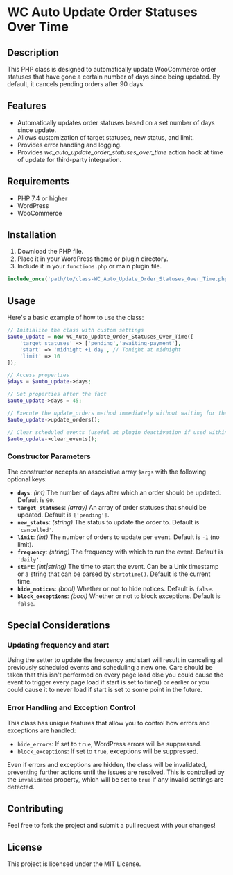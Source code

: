 # WC Auto Update Order Statuses Over Time

## Description

This PHP class is designed to automatically update WooCommerce order statuses that have gone a certain number of days since being updated. By default, it cancels pending orders after 90 days.

## Features

- Automatically updates order statuses based on a set number of days since update.
- Allows customization of target statuses, new status, and limit.
- Provides error handling and logging.
- Provides *wc_auto_update_order_statuses_over_time* action hook at time of update for third-party integration.

## Requirements

- PHP 7.4 or higher
- WordPress
- WooCommerce

## Installation

1. Download the PHP file.
2. Place it in your WordPress theme or plugin directory.
3. Include it in your `functions.php` or main plugin file.

```php
include_once('path/to/class-WC_Auto_Update_Order_Statuses_Over_Time.php');
```

## Usage

Here's a basic example of how to use the class:

```php
// Initialize the class with custom settings
$auto_update = new WC_Auto_Update_Order_Statuses_Over_Time([
    'target_statuses' => ['pending','awaiting-payment'],
    'start' => 'midnight +1 day', // Tonight at midnight
    'limit' => 10
]);

// Access properties
$days = $auto_update->days;

// Set properties after the fact
$auto_update->days = 45;

// Execute the update_orders method immediately without waiting for the cron job
$auto_update->update_orders(); 

// Clear scheduled events (useful at plugin deactivation if used within a plugin)
$auto_update->clear_events();
```

### Constructor Parameters

The constructor accepts an associative array `$args` with the following optional keys:

- **`days`**: *(int)* The number of days after which an order should be updated. Default is `90`.
- **`target_statuses`**: *(array)* An array of order statuses that should be updated. Default is `['pending']`.
- **`new_status`**: *(string)* The status to update the order to. Default is `'cancelled'`.
- **`limit`**: *(int)* The number of orders to update per event. Default is `-1` (no limit).
- **`frequency`**: *(string)* The frequency with which to run the event. Default is `'daily'`.
- **`start`**: *(int|string)* The time to start the event. Can be a Unix timestamp or a string that can be parsed by `strtotime()`. Default is the current time.
- **`hide_notices`**: *(bool)* Whether or not to hide notices. Default is `false`.
- **`block_exceptions`**: *(bool)* Whether or not to block exceptions. Default is `false`.

## Special Considerations

### Updating frequency and start

Using the setter to update the frequency and start will result in canceling all previously scheduled events and scheduling a new one. Care should be taken that this isn't performed on every page load else you could cause the event to trigger every page load if start is set to time() or earlier or you could cause it to never load if start is set to some point in the future.

### Error Handling and Exception Control

This class has unique features that allow you to control how errors and exceptions are handled:

- `hide_errors`: If set to `true`, WordPress errors will be suppressed.
- `block_exceptions`: If set to `true`, exceptions will be suppressed.

Even if errors and exceptions are hidden, the class will be invalidated, preventing further actions until the issues are resolved. This is controlled by the `invalidated` property, which will be set to `true` if any invalid settings are detected.

## Contributing

Feel free to fork the project and submit a pull request with your changes!

## License

This project is licensed under the MIT License.
